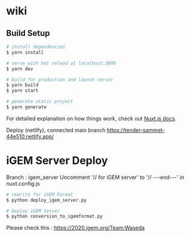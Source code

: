# wiki

## Build Setup

```bash
# install dependencies
$ yarn install

# serve with hot reload at localhost:3000
$ yarn dev

# build for production and launch server
$ yarn build
$ yarn start

# generate static project
$ yarn generate
```

For detailed explanation on how things work, check out [Nuxt.js docs](https://nuxtjs.org).

Deploy (netlify), connected main branch
https://tender-sammet-44e510.netlify.app/

# iGEM Server Deploy
Branch : igem_server
Uncomment '// for iGEM server' to '// ---end---'  in nuxt.config.js

```bash
# rewrite for iGEM Format
$ python deploy_igem_server.py

# Deploy iGEM Server
$ python conversion_to_igemformat.py
```

Please check this : https://2020.igem.org/Team:Waseda
